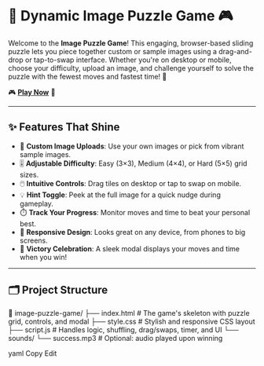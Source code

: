 # 🧩 Dynamic Image Puzzle Game 🎮

Welcome to the **Image Puzzle Game**! This engaging, browser-based sliding puzzle lets you piece together custom or sample images using a drag-and-drop or tap-to-swap interface. Whether you're on desktop or mobile, choose your difficulty, upload an image, and challenge yourself to solve the puzzle with the fewest moves and fastest time! 🚀

🎮 [**Play Now**](https://sayan365.github.io/puzzle-game) 🎉

---

## ✨ Features That Shine

- 📸 **Custom Image Uploads**: Use your own images or pick from vibrant sample images.
- 🎚️ **Adjustable Difficulty**: Easy (3×3), Medium (4×4), or Hard (5×5) grid sizes.
- 🖱️ **Intuitive Controls**: Drag tiles on desktop or tap to swap on mobile.
- 💡 **Hint Toggle**: Peek at the full image for a quick nudge during gameplay.
- ⏱️ **Track Your Progress**: Monitor moves and time to beat your personal best.
- 📱 **Responsive Design**: Looks great on any device, from phones to big screens.
- 🎉 **Victory Celebration**: A sleek modal displays your moves and time when you win!

---

## 🗂️ Project Structure

📁 image-puzzle-game/
├── index.html # The game's skeleton with puzzle grid, controls, and modal
├── style.css # Stylish and responsive CSS layout
├── script.js # Handles logic, shuffling, drag/swaps, timer, and UI
└── sounds/
└── success.mp3 # Optional: audio played upon winning

yaml
Copy
Edit
